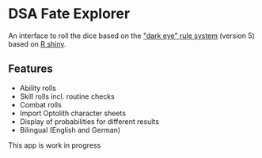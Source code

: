 # DSA Fate Explorer

An interface to roll the dice based on the ["dark eye" rule system](https://ulisses-regelwiki.de/index.php/home.html) (version 5) based on [R shiny](https://shiny.rstudio.com/).

## Features

* Ability rolls
* Skill rolls incl. routine checks
* Combat rolls
* Import Optolith character sheets
* Display of probabilities for different results
* Bilingual (English and German)

This app is work in progress
